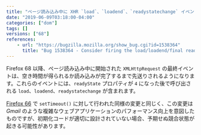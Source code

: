 ```yaml
---
title: "ページ読み込み中に XHR `load`、`loadend`、`readystatechange` イベントが先送りされるようになりました"
date: "2019-06-09T03:18:00-04:00"
categories: ["dom"]
tags: []
versions: ["68"]
references:
    - url: "https://bugzilla.mozilla.org/show_bug.cgi?id=1538364"
      title: "Bug 1538364 - Consider firing the load/loadend/final readyState events for XHR later during page load (after page load event if possible)"
---
```

Firefox 68 以降、ページ読み込み中に開始された `XMLHttpRequest` の最終イベントは、空き時間が得られるか読み込みが完了するまで先送りされるようになります。これらのイベントには、`readyState` プロパティが `4` になった後で呼び出される `load`、`loadend`、`readystatechange` が含まれます。

[Firefox 66](https://www.fxsitecompat.com/en-CA/docs/2019/settimeout-and-setinterval-are-now-deferred-during-page-load/) で `setTimeout()` に対して行われた同様の変更と同じく、この変更は *Gmail* のような複雑なウェブアプリケーションのパフォーマンス向上を意図したものですが、初期化コードが適切に設計されていない場合、予期せぬ競合状態が起きる可能性があります。
